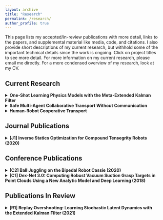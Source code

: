 ```yaml
---
layout: archive
title: "Research"
permalink: /research/
author_profile: true
---
```


<style>
  .boxed {
    color: black;
    border: 3px solid black;
    margin: 0px auto;
    padding: 10px;
    border-radius: 10px;
  }
</style>

This page lists my accepted/in-review publications with more detail, links to the papers, and supplemental material like media, code, and citations. I also provide short descriptions of my current research, but withhold some of the important technical details since the work is ongoing. Click on project titles to see more detail. For more information on my current research, please email me directly. For a more condensed overview of my research, look at my CV.

## Current Research
<details>
<summary><b>One-Shot Learning Physics Models with the Meta-Extended Kalman Filter</b></summary>
<div class="boxed">

Collaborators: [Philipp Wu](https://wuphilipp.github.io/), [Monroe Kennedy III](https://monroekennedy3.com/)

[Meta-learning](https://arxiv.org/pdf/2004.05439.pdf), or learning-to-learn, is a relatively new sub-field in deep learning that involves training machines that are adaptable to a variety of tasks rather than specializing in any particular one. This paradigm is useful when considering cases where data are sparse or when training a model from scratch is simply impractical. Meta-learning is in fact the _default_ mode of learning for humans and other biological organisms: during childhood, we develop very strong priors for how the world roughly operate and tune our expectations when we observe task-specific information. For example, we have strong priors for how projectile motion should look (e.g. tossing a ball in the air), but we can adjust our spatiotemporal predictions of a ball-shaped balloon being thrown after we see it being tossed once.

It's this adaptability that we are targeting in this project. We would like to investigate the _one-shot_ setting, where the agent gets to observe on one trajectory of some task to adjust its task-specific physics-based prior. Then, we would like the agent to predict the rest of any query trajectories we give it. For example, it gets to see some arbitrary object being pushed on a table. Then, given one second of new pushing data, we may ask it to predict the following nine seconds.

The key tool we are using is the extended Kalman filter, which we have used in a learning-based prediction setting with great success for single-task prediction (see my paper on Replay Overshooting). Our preliminary results suggest that on the [MIT Push](https://mcube.mit.edu/push-dataset/index.html) dataset, we have reasonable prediction quality, though we still need to implement more baseline models from the literature for fair comparisons.
</div>
</details>

<details>
<summary><b>Safe Multi-Agent Collaborative Transport Without Communication</b></summary>
<div class="boxed">

Collaborators: [Monroe Kennedy III](https://monroekennedy3.com/)

Consider a situation where you are a leader in a group of heterogeneous robotic assistants and you want to carry some heavy object from one location to another through a busy environment. In this scenario, each agent has a distinct field of view, but ultimately would like to enforce some notion of safely carrying the object while still following the leader. Since humans don't have a WiFi or Bluetooth module in their brains, we additionally enforce that the cooperation is done without explicit communication except through sensed forces on the load.

This project studies a heuristically-motivated decentralized dynamical prediction strategy where each agent estimates the aggregate behavior of every other agent in the system and tries to apply an input it believes will keep the load safe using [_control barrier functions_](https://arxiv.org/pdf/1903.11199.pdf). We also develop a notion of _dynamic trust_, which is a way for robots to mediate the amount of faith they have in the group to maintain safety. Our preliminary results in simulation show that this strategy is effective for following a nominal trajectory even when obstacles directly block the motion of the system.
</div>
</details>

<details>
<summary><b>Human-Robot Cooperative Transport</b></summary>
<div class="boxed">

Collaborators: [Eley Ng](https://www.linkedin.com/in/eleyng/), [J.D. Kelly](https://www.linkedin.com/in/jd-kelly/), [Dylan Losey](https://dylanlosey.com/), [Dorsa Sadigh](https://dorsa.fyi/), [Monroe Kennedy III](https://monroekennedy3.com/)

Consider an episodic setting where a robotic assistant and a human would like to carry an object through an environment. After some period of time, the robotic agent may develop some idea of the strategy employed by the human when carrying the object, and could use this to condition its own control strategy to best achieve consensus during the carrying process.

This project studies the reinforcement learning setting where the robot may learn a conditional policy and an encoder for the human strategy, updating its models after each episode. Our goal is to replicate human-human behavior during the cooperative carrying process, so there may be a pre-training period to initialize the robot policy, followed by episodic adapatation. We are currently setting up a virtual simulation environment for human-human games for initial training data and will move to a physical platform for both data collection and model training later in 2021.
</div>
</details>

## Journal Publications
<details>
<summary><b>[J1] Inverse Statics Optimization for Compound Tensegrity Robots (2020)</b></summary>

<div class="boxed">

[[Paper]](http://alberthli.github.io/files/journal/invstatopt.pdf) [[Code]](https://github.com/apsabelhaus/tiso)

[_Tensegrities_](https://en.wikipedia.org/wiki/Tensegrity) are structures traditionally comprised of rigid bars held in equilibrium by a network of cables. Originally explored by architects and civil engineers, it was not until relatively recently that actuated tensegrities were studied in the field of robotics. As robots, tensegrities enjoy benefits such as lightweight construction and adjustable compliance, exhibiting features of both fully rigid and fully soft robots.

This project studied what we term _compound tensegrities_, whose rigid elements are not just purely compressive bars, but can take on any arbitrary geometry (and therefore also admit net moments about each rigid body). This allows more faithful bio-inspired designs at the expense of complicating traditional tensegrity modeling techniques. In our work, we reformulate the classic _force density method_ used for computing equilibrium forces in network structures to allow for analysis of compound tensegrities and derive a fast optimization-based shape controller that can also be used for quasi-static position control. Finally, the method is validated both in simulation and on a simple hardware test case.

<details>
<summary><b>Full Citation</b></summary>

Andrew Preston Sabelhaus, **Albert Hao Li**, Kimberley Sover, Jacob Madden, Andrew Barkan, Adrian Agogino, and Alice Agogino, "Inverse Statics Optimization for Compound Tensegrity Robots," _IEEE Robotics and Automation Letters_, vol. 5, no. 3, pp. 3982-3989, 2020.
</details>

<details>
<summary><b>Bibtex Citation</b></summary>

```
@article{  
  Sabelhaus2020_invstatopt,  
  title={Inverse Statics Optimization for Compound Tensegrity Robots},  
  author={Sabelhaus, Andrew Preston and Li, Albert Hao and Sover, Kimberley and Madden, Jacob and Barkan, Andrew and Agogino, Adrian and Agogino, Alice},  
  journal={IEEE Robotics and Automation Letters},  
  volume={5},  
  number={3},  
  year={2020},  
  pages={3982-3989},  
}
```
</details>

</div>
</details>

## Conference Publications
<details>
<summary><b>[C2] Ball Juggling on the Bipedal Robot Cassie (2020)</b></summary>
<div class="boxed">

[[Paper]](http://alberthli.github.io/files/conference/cassie.pdf) [[Video]](https://www.youtube.com/watch?v=tLrz_R_T6kg) [[Media]](https://spectrum.ieee.org/automaton/robotics/robotics-hardware/uc-berkeley-cassie-cal-robot-juggle)

To facilitate human-robot interactions and robotic multi-tasking in dynamical environments, we expect them to be able to reason accurately about contact. One of the simplest benchmarks for controlling via contact is the _robotic juggling_ task, which has been replicated before on quadrotors, robotic manipulators, and large humanoid robots.

This project studied _bounce juggling_ on the bipedal robot _Cassie_, developed by Agility Robotics. The distinguishing factor of this work is the difficulty of maintaining an active juggle while also balancing the robot, which is already a nontrivial task depending on the robot's environment. We derived two different juggling controllers, both inspired by _mirror law algorithms_: one based on a simple PID scheme on the ball position and another based on contact force optimization at the robot's feet to maintain balance while driving the juggling with sufficient force and precision.

We found that in simulation, both controllers were locally exponentially stable with Poincaré analysis. We implemented the simpler of the two on Cassie and found that we were able to maintain stable juggles for long periods (with the longest period being over 40 juggles long). Unfortunately, I left Berkeley to start my MS near the end of this project, and we did not have time to implement the second controller online.

<details>
<summary><b>Full Citation</b></summary>

Katherine Lin Poggensee\*, **Albert Hao Li\***, Daniel Sotsaikich\*, Bike Zhang, Prasanth Kotaru, Mark Mueller, and Koushil Sreenath, "Ball Juggling on the Bipedal Robot Cassie," _2020 European Control Conference (ECC)_, Saint Petersburg, Russia, 2020, pp. 875-880. \*Equal Contribution.
</details>

<details>
<summary><b>Bibtex Citation</b></summary>

```
@inproceedings{  
  Poggensee2020_jugglingcassie,  
  title={Ball Juggling on the Bipedal Robot Cassie},  
  author={Poggensee, Katherine Lin and Li, Albert Hao and Sotsaikich, Daniel and Zhang, Bike and Kotaru, Prasanth, and Mueller, Mark and Sreenath, Koushil},  
  journal={2020 IEEE European Control Conference (ECC)},  
  year={2020},  
  address={Saint Petersburg, Russia},  
  pages={875-880},  
}
```
</details>

</div>
</details>

<details>
<summary><b>[C1] Dex-Net 3.0: Computing Robust Vacuum Suction Grasp Targets in Point Clouds Using a New Analytic Model and Deep Learning (2018)</b></summary>
<div class="boxed">

[[Paper]](http://alberthli.github.io/files/conference/dexnet.pdf) [[Video]](https://www.youtube.com/watch?v=dZIHmcaTJ_c&feature=emb_title) [[Code]](https://github.com/BerkeleyAutomation/dex-net)

Vacuum-based grasping and manipulation is a popular alternative to traditional parallel-jaw methods, since we only need to compute a single point of contact and we may be able to lift objects that are difficult to grasp otherwise. The goal of this project was deriving an analytical physics-based suction model, training a grasping planner to find good suction points on various objects from point cloud data, and implementing the system on a real robot.

My role on the project was designing new grippers that could interface with the ABB YuMi and replace its default grippers with lightweight and cost-effective alternatives. I was also responsible for hardware maintenance, including part replacements, fixing electronic parts and circuitry-related failures, and implementing new design features. Ultimately, Dex-Net 3.0 was able to achieve success rates of 98%, 82%, and 58% on the "basic," "typical," and "adversarial" object categories, with adversarial performance improving to 81% when trained specifically on adversarial objects.

<details>
<summary><b>Full Citation</b></summary>

Jeffrey Mahler, Matthew Matl, Xinyi Liu, **Albert Li**, David Gealy, Ken Goldberg, "Dex-Net 3.0: Computing Robust Vacuum Suction Grasp Targets in Point Clouds Using a New Analytic Model and Deep Learning," _2018 IEEE International Conference on Robotics and Automation (ICRA)_, Brisbane, QLD, 2018, pp. 5620-5627.
</details>

<details>
<summary><b>Bibtex Citation</b></summary>

```
@inproceedings{  
  Mahler2018_dexnet3,  
  title={Dex-Net 3.0: Computing Robust Vacuum Suction Grasp Targets in Point Clouds Using a New Analytic Model and Deep Learning},  
  author={Mahler, Jeffrey and Matl, Matthew and Liu, Xinyu and Li, Albert and Gealy, David and Goldberg, Ken},  
  journal={2018 IEEE International Conference on Robotics and Automation (ICRA)},  
  year={2018},  
  address={Brisbane, QLD},  
  pages={5620-5627},  
}
```
</details>

</div>
</details>

## Publications In Review
<details>
<summary><b>[R1] Replay Overshooting: Learning Stochastic Latent Dynamics with the Extended Kalman Filter (2021)</b></summary>
<div class="boxed">

[[Paper]](http://alberthli.github.io/files/in_review/ro_submitted.pdf) [[Video]](https://www.youtube.com/watch?v=eA32XTNRSuY) [[Code]](https://github.com/wuphilipp/replay-overshooting)

Humans are very skilled at spatiotemporal prediction, being able to predict the motion of objects or other agents with fairly minimal observations. This project sought to learn _latent dynamics models_ for the purpose of long-horizon spatiotemporal prediction on robots. As a prerequisite, we must be able to extract _latent states_ from sequences of _observations_. For example, we may be interested in predicting positions of objects (the states) from video frames (the observations). This process is called _posterior inference_.

Many conventional methods in the learning literature conduct posterior inference using an inference network like a bi-RNN, which consumes the data and returns an estimate over some latent state. As it turns out, this is unnecessary, as classical state estimation theory allows approximate inference using methods like the extended Kalman filter, which requires only a dynamics network and an observation model, eliminating the need for a third inference network.

We present results for such a model and also a new learning algorithm called _replay overshooting_ that prioritizes training the dynamics model over the observation model. We show that our method is effective on multiple types of data, such as stripped position data or image sequences, while remaining very parameter-efficient compared to existing methods in the literature. As an added bonus, our method allows seamlessly changing the learned model between discrete and continuous-time, the first such method that natively incorporates both perspectives for dynamics learning.

<details>
<summary><b>Full Citation</b></summary>

**Albert Hao Li\***, Philipp Wu\*, Monroe Kennedy III, "Replay Overshooting: Learning Stochastic Latent Dynamics with the Extended Kalman Filter," _2021 IEEE International Conference on Robotics and Automation (ICRA)_, Xi'an, China, 2021. \*Equal Contribution.
</details>

</div>
</details>
